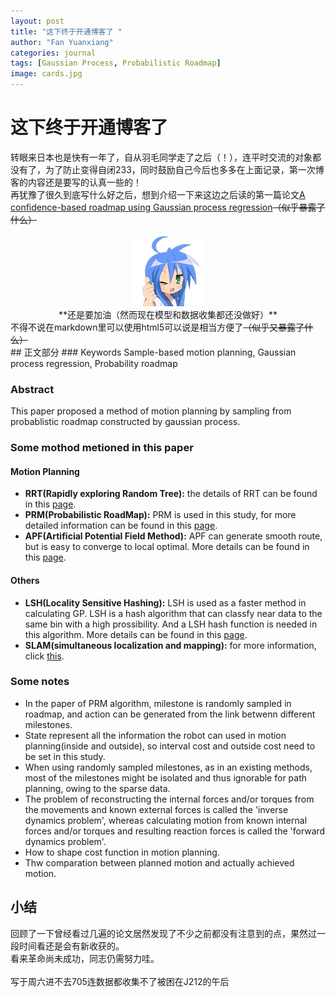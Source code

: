 ```yaml
---
layout: post
title: "这下终于开通博客了 "
author: "Fan Yuanxiang"
categories: journal
tags: [Gaussian Process, Probabilistic Roadmap]
image: cards.jpg
---
```


# 这下终于开通博客了  

转眼来日本也是快有一年了，自从羽毛同学走了之后（！），连平时交流的对象都没有了，为了防止变得自闭233，同时鼓励自己今后也多多在上面记录，第一次博客的内容还是要写的认真一些的！  
再犹豫了很久到底写什么好之后，想到介绍一下来这边之后读的第一篇论文[A confidence-based roadmap using Gaussian process regression](https://link.springer.com/content/pdf/10.1007%2Fs10514-016-9604-y.pdf)<s>（似乎暴露了什么）</s>
<div align="center">
<img src="../assets/img/1376878274830.png"/>
<br>**还是要加油（然而现在模型和数据收集都还没做好）**
</div>  
不得不说在markdown里可以使用html5可以说是相当方便了<s>（似乎又暴露了什么）</s>
<br>
## 正文部分  
### Keywords  
Sample-based motion planning, Gaussian process regression, Probability roadmap  

### Abstract  
This paper proposed a method of motion planning by sampling from probablistic roadmap constructed by gaussian process.  

### Some mothod metioned in this paper  
#### Motion Planning
* **RRT(Rapidly exploring Random Tree):**  the details of RRT can be found in this [page](https://blog.csdn.net/gpeng832/article/details/71249198?locationNum=1&fps=1).  
* **PRM(Probabilistic RoadMap):** PRM is used in this study, for more detailed information can be found in this [page](https://blog.csdn.net/chauncygu/article/details/78032283).  
* **APF(Artificial Potential Field Method):** APF can generate smooth route, but is easy to converge to local optimal. More details can be found in this [page](https://blog.csdn.net/huangg900/article/details/80503306).  

#### Others  
* **LSH(Locality Sensitive Hashing):** LSH is used as a faster method in calculating GP. LSH is a hash algorithm that can classfy near data to the same bin with a high prossibility. And a LSH hash function is needed in this algorithm. More details can be found in this [page](https://www.cnblogs.com/wt869054461/p/8148940.html).
* **SLAM(simultaneous localization and mapping):** for more information, click [this](http://www.360doc.com/content/16/0509/17/33166754_557617018.shtml).

### Some notes  
* In the paper of PRM algorithm, milestone is randomly sampled in roadmap, and action can be generated from the link betwenn different milestones.  
* State represent all the information the robot can used in motion planning(inside and outside), so interval cost and outside cost need to be set in this study.
* When using randomly sampled milestones, as in an existing methods, most of the milestones might be isolated and thus ignorable for path planning, owing to the sparse data.
* The problem of reconstructing the internal forces and/or torques from the movements and known external forces is called the 'inverse dynamics problem', whereas calculating motion from known internal forces and/or torques and resulting reaction forces is called the 'forward dynamics problem'.
* How to shape cost function in motion planning.  
* Thw comparation between planned motion and actually achieved motion.

## 小结
回顾了一下曾经看过几遍的论文居然发现了不少之前都没有注意到的点，果然过一段时间看还是会有新收获的。  
看来革命尚未成功，同志仍需努力哇。  
<br>
写于周六进不去705连数据都收集不了被困在J212的午后
